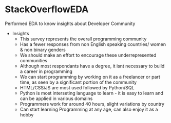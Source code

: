 # StackOverflowEDA
Performed EDA to know insights about Developer Community
- Insights
  - This survey represents the overall programming community
  - Has a fewer responses from non English speaking countries/ women & non binary genders
  - We should make an effort to encourage these underrepresented communities
  - Although most respondants have a degree, it isnt necessary to build a career in programming
  - We can start programming by working on it as a freelancer or part time, as seen by a significant portion of the community
  - HTML/CSS/JS are most used followed by Python/SQL
  - Python is most interseting language to learn - it is easy to learn and can be applied in various domains
  - Programmers work for around 40 hours, slight variations by country
  - Can start learning Programming at any age, can also enjoy it as a hobby  
